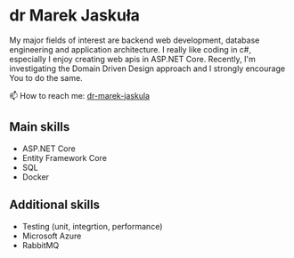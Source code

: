 # dr Marek Jaskuła
My major fields of interest are backend web development, database engineering and application architecture. I really like coding in c#, especially I enjoy creating web apis in ASP.NET Core. Recently, I'm investigating the Domain Driven Design approach and I strongly encourage You to do the same. 

📫 How to reach me: [dr-marek-jaskula](https://www.linkedin.com/in/dr-marek-jaskula/)

## Main skills 
* ASP.NET Core
* Entity Framework Core 
* SQL
* Docker

## Additional skills
* Testing (unit, integrtion, performance)
* Microsoft Azure
* RabbitMQ